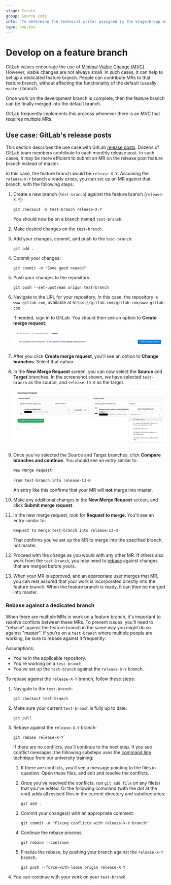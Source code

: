 ```yaml
---
stage: Create
group: Source Code
info: "To determine the technical writer assigned to the Stage/Group associated with this page, see https://about.gitlab.com/handbook/engineering/ux/technical-writing/#designated-technical-writers"
type: how-tos
---
```


# Develop on a feature branch

GitLab values encourage the use of [Minimal Viable Change (MVC)](https://about.gitlab.com/handbook/values/#minimal-viable-change-mvc).
However, viable changes are not always small. In such cases, it can help to set up a dedicated feature branch.
People can contribute MRs to that feature branch, without affecting the functionality of the default (usually `master`) branch.

Once work on the development branch is complete, then the feature branch can be finally merged into the default branch.

GitLab frequently implements this process whenever there is an MVC that requires multiple MRs.

## Use case: GitLab's release posts

This section describes the use case with GitLab [release posts](https://about.gitlab.com/handbook/marketing/blog/release-posts/).
Dozens of GitLab team members contribute to each monthly release post.
In such cases, it may be more efficient to submit an MR on the release post feature branch instead of master.

In this case, the feature branch would be `release-X-Y`. Assuming the `release-X-Y` branch already exists, you can set up an MR against that branch, with the following steps:

1. Create a new branch (`test-branch`) against the feature branch (`release-X-Y`):

   ```shell
   git checkout -b test-branch release-X-Y
   ```

   You should now be on a branch named `test-branch`.

1. Make desired changes on the `test-branch`.
1. Add your changes, commit, and push to the `test-branch`:

   ```shell
   git add .
   ```

1. Commit your changes:

   ```shell
   git commit -m "Some good reason"
   ```

1. Push your changes to the repository:

   ```shell
   git push --set-upstream origin test-branch
   ```

1. Navigate to the URL for your repository. In this case, the repository is `www-gitlab-com`, available at `https://gitlab.com/gitlab-com/www-gitlab-com`.

   If needed, sign in to GitLab. You should then see an option to **Create merge request**:

   ![Create merge request](img/create_merge_request_v13_1.png)

1. After you click **Create merge request**, you'll see an option to **Change branches**. Select that option.

1. In the **New Merge Request** screen, you can now select the **Source** and **Target** branches.
In the screenshot shown,
we have selected `test-branch` as the source, and `release-13-0` as the target.

   ![Modify branches](img/modify_branches_v13_1.png)

1. Once you've selected the Source and Target branches, click **Compare branches and continue**.
   You should see an entry similar to:

   ```plaintext
   New Merge Request

   From test-branch into release-13-0
   ```

   An entry like this confirms that your MR will **not** merge into master.

1. Make any additional changes in the **New Merge Request** screen, and click **Submit merge request**.
1. In the new merge request, look for **Request to merge**. You'll see an entry similar to:

   ```plaintext
   Request to merge test-branch into release-13-0
   ```

   That confirms you've set up the MR to merge into the specified branch, not master.

1. Proceed with the change as you would with any other MR. If others also work from the `test-branch`, you may need to [rebase](#rebase-against-a-dedicated-branch) against changes that are merged before yours.
1. When your MR is approved, and an appropriate user merges that MR, you can rest assured that your work is incorporated directly into the feature branch.
When the feature branch is ready, it can then be merged into master.

### Rebase against a dedicated branch

When there are multiple MRs in work on a feature branch, it's important to resolve conflicts between these MRs. To prevent issues, you'll need to "rebase" against the feature branch in the same way you might do so against "master". If you're on a `test-branch` where multiple people are working, be sure to rebase against it frequently.

Assumptions:

- You're in the applicable repository.
- You're working on a `test-branch`.
- You've set up the `test-branch` against the `release-X-Y` branch.

To rebase against the `release-X-Y` branch, follow these steps:

1. Navigate to the `test-branch`:

   ```shell
   git checkout test-branch
   ```

1. Make sure your current `test-branch` is fully up to date:

   ```shell
   git pull
   ```

1. Rebase against the `release-X-Y` branch:

   ```shell
   git rebase release-X-Y`
   ```

   If there are no conflicts, you'll continue to the next step.
   If you see conflict messages, the following substeps uses the
   [command line](../../university/training/user_training.md#merge-conflicts-commands) technique from our university training:

   1. If there are conflicts, you'll see a message pointing to the
      files in question. Open these files, and edit and resolve the
      conflicts.

   1. Once you've resolved the conflicts, run `git add file` on any
      file(s) that you've edited. Or the following command (with the
      dot at the end) adds all revised files in the current directory
      and subdirectories:

      ```shell
      git add .
      ```

   1. Commit your change(s) with an appropriate comment:

      ```shell
      git commit -m "Fixing conflicts with release-X-Y branch"
      ```

   1. Continue the rebase process:

      ```shell
      git rebase --continue
      ```

   1. Finalize the rebase, by pushing your branch against
      the `release-X-Y` branch.

      ```shell
      git push --force-with-lease origin release-X-Y
      ```

1. You can continue with your work on your `test-branch`.
